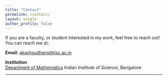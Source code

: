 ```yaml
---
title: "Contact"
permalink: /contact/
layout: single
author_profile: false
---
```


If you are a faculty, or student interested in my work, feel free to reach out! You can reach me at:

**Email:**  [akashsudhans@iisc.ac.in](mailto:akashsudhans@iisc.ac.in)


**Institution**  
[Department of Mathematics](https://math.iisc.ac.in/)
Indian Institute of Science, Bangalore 


---



